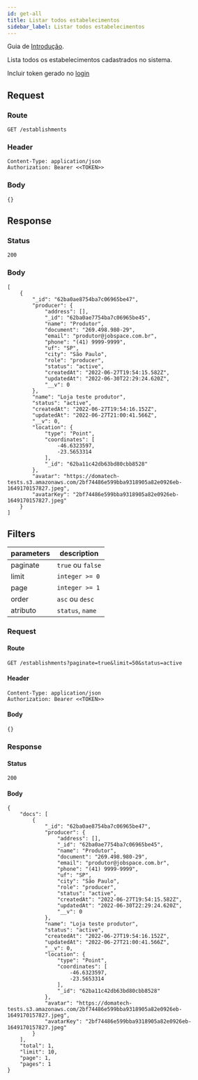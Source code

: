 ```yaml
---
id: get-all
title: Listar todos estabelecimentos
sidebar_label: Listar todos estabelecimentos
---
```


Guia de [Introdução](introduction.md).

Lista todos os estabelecimentos cadastrados no sistema.

Incluir token gerado no [login](authentication)

## Request

### Route

    GET /establishments

### Header

    Content-Type: application/json
    Authorization: Bearer <<TOKEN>>

### Body

    {}

## Response

### Status

    200

### Body

    [
        {
            "_id": "62ba0ae8754ba7c06965be47",
            "producer": {
                "address": [],
                "_id": "62ba0ae7754ba7c06965be45",
                "name": "Produtor",
                "document": "269.498.980-29",
                "email": "produtor@jobspace.com.br",
                "phone": "(41) 9999-9999",
                "uf": "SP",
                "city": "São Paulo",
                "role": "producer",
                "status": "active",
                "createdAt": "2022-06-27T19:54:15.582Z",
                "updatedAt": "2022-06-30T22:29:24.620Z",
                "__v": 0
            },
            "name": "Loja teste produtor",
            "status": "active",
            "createdAt": "2022-06-27T19:54:16.152Z",
            "updatedAt": "2022-06-27T21:00:41.566Z",
            "__v": 0,
            "location": {
                "type": "Point",
                "coordinates": [
                    -46.6323597,
                    -23.5653314
                ],
                "_id": "62ba11c42db63bd80cbb8528"
            },
            "avatar": "https://domatech-tests.s3.amazonaws.com/2bf74486e599bba9318905a82e0926eb-1649170157827.jpeg",
            "avatarKey": "2bf74486e599bba9318905a82e0926eb-1649170157827.jpeg"
        }
    ]

## Filters

| parameters | description |
|---|---|
| paginate | `true` ou `false` |
| limit | `integer >= 0` |
| page | `integer >= 1` |
| order | `asc` ou `desc` |
| atributo | `status`, `name` |

### Request

#### Route

    GET /establishments?paginate=true&limit=50&status=active

#### Header

    Content-Type: application/json
    Authorization: Bearer <<TOKEN>>

#### Body

    {}

### Response

#### Status

    200

#### Body

    {
        "docs": [
            {
                "_id": "62ba0ae8754ba7c06965be47",
                "producer": {
                    "address": [],
                    "_id": "62ba0ae7754ba7c06965be45",
                    "name": "Produtor",
                    "document": "269.498.980-29",
                    "email": "produtor@jobspace.com.br",
                    "phone": "(41) 9999-9999",
                    "uf": "SP",
                    "city": "São Paulo",
                    "role": "producer",
                    "status": "active",
                    "createdAt": "2022-06-27T19:54:15.582Z",
                    "updatedAt": "2022-06-30T22:29:24.620Z",
                    "__v": 0
                },
                "name": "Loja teste produtor",
                "status": "active",
                "createdAt": "2022-06-27T19:54:16.152Z",
                "updatedAt": "2022-06-27T21:00:41.566Z",
                "__v": 0,
                "location": {
                    "type": "Point",
                    "coordinates": [
                        -46.6323597,
                        -23.5653314
                    ],
                    "_id": "62ba11c42db63bd80cbb8528"
                },
                "avatar": "https://domatech-tests.s3.amazonaws.com/2bf74486e599bba9318905a82e0926eb-1649170157827.jpeg",
                "avatarKey": "2bf74486e599bba9318905a82e0926eb-1649170157827.jpeg"
            }
        ],
        "total": 1,
        "limit": 10,
        "page": 1,
        "pages": 1
    }